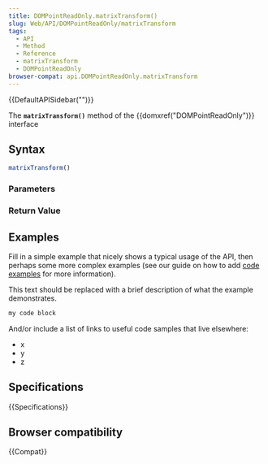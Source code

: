 ```yaml
---
title: DOMPointReadOnly.matrixTransform()
slug: Web/API/DOMPointReadOnly/matrixTransform
tags:
  - API
  - Method
  - Reference
  - matrixTransform
  - DOMPointReadOnly
browser-compat: api.DOMPointReadOnly.matrixTransform
---
```

{{DefaultAPISidebar("")}}

The **`matrixTransform()`** method of the {{domxref("DOMPointReadOnly")}} interface 

## Syntax

```js
matrixTransform()
```

### Parameters



### Return Value



## Examples

Fill in a simple example that nicely shows a typical usage of the API, then perhaps some more complex examples (see our guide on how to add [code examples](/en-US/docs/MDN/Contribute/Structures/Code_examples) for more information).

This text should be replaced with a brief description of what the example demonstrates.

```js
my code block
```

And/or include a list of links to useful code samples that live elsewhere:

*   x
*   y
*   z

## Specifications

{{Specifications}}

## Browser compatibility

{{Compat}}

